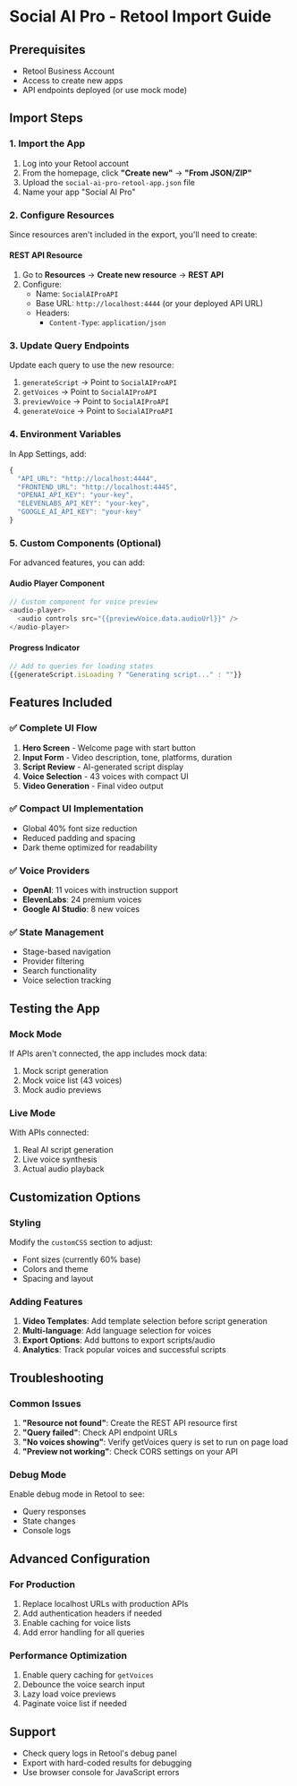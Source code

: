 # Social AI Pro - Retool Import Guide

## Prerequisites
- Retool Business Account
- Access to create new apps
- API endpoints deployed (or use mock mode)

## Import Steps

### 1. Import the App
1. Log into your Retool account
2. From the homepage, click **"Create new"** → **"From JSON/ZIP"**
3. Upload the `social-ai-pro-retool-app.json` file
4. Name your app "Social AI Pro"

### 2. Configure Resources
Since resources aren't included in the export, you'll need to create:

#### REST API Resource
1. Go to **Resources** → **Create new resource** → **REST API**
2. Configure:
   - Name: `SocialAIProAPI`
   - Base URL: `http://localhost:4444` (or your deployed API URL)
   - Headers:
     - `Content-Type`: `application/json`

### 3. Update Query Endpoints
Update each query to use the new resource:
1. `generateScript` → Point to `SocialAIProAPI`
2. `getVoices` → Point to `SocialAIProAPI`
3. `previewVoice` → Point to `SocialAIProAPI`
4. `generateVoice` → Point to `SocialAIProAPI`

### 4. Environment Variables
In App Settings, add:
```javascript
{
  "API_URL": "http://localhost:4444",
  "FRONTEND_URL": "http://localhost:4445",
  "OPENAI_API_KEY": "your-key",
  "ELEVENLABS_API_KEY": "your-key",
  "GOOGLE_AI_API_KEY": "your-key"
}
```

### 5. Custom Components (Optional)
For advanced features, you can add:

#### Audio Player Component
```javascript
// Custom component for voice preview
<audio-player>
  <audio controls src="{{previewVoice.data.audioUrl}}" />
</audio-player>
```

#### Progress Indicator
```javascript
// Add to queries for loading states
{{generateScript.isLoading ? "Generating script..." : ""}}
```

## Features Included

### ✅ Complete UI Flow
1. **Hero Screen** - Welcome page with start button
2. **Input Form** - Video description, tone, platforms, duration
3. **Script Review** - AI-generated script display
4. **Voice Selection** - 43 voices with compact UI
5. **Video Generation** - Final video output

### ✅ Compact UI Implementation
- Global 40% font size reduction
- Reduced padding and spacing
- Dark theme optimized for readability

### ✅ Voice Providers
- **OpenAI**: 11 voices with instruction support
- **ElevenLabs**: 24 premium voices
- **Google AI Studio**: 8 new voices

### ✅ State Management
- Stage-based navigation
- Provider filtering
- Search functionality
- Voice selection tracking

## Testing the App

### Mock Mode
If APIs aren't connected, the app includes mock data:
1. Mock script generation
2. Mock voice list (43 voices)
3. Mock audio previews

### Live Mode
With APIs connected:
1. Real AI script generation
2. Live voice synthesis
3. Actual audio playback

## Customization Options

### Styling
Modify the `customCSS` section to adjust:
- Font sizes (currently 60% base)
- Colors and theme
- Spacing and layout

### Adding Features
1. **Video Templates**: Add template selection before script generation
2. **Multi-language**: Add language selection for voices
3. **Export Options**: Add buttons to export scripts/audio
4. **Analytics**: Track popular voices and successful scripts

## Troubleshooting

### Common Issues
1. **"Resource not found"**: Create the REST API resource first
2. **"Query failed"**: Check API endpoint URLs
3. **"No voices showing"**: Verify getVoices query is set to run on page load
4. **"Preview not working"**: Check CORS settings on your API

### Debug Mode
Enable debug mode in Retool to see:
- Query responses
- State changes
- Console logs

## Advanced Configuration

### For Production
1. Replace localhost URLs with production APIs
2. Add authentication headers if needed
3. Enable caching for voice lists
4. Add error handling for all queries

### Performance Optimization
1. Enable query caching for `getVoices`
2. Debounce the voice search input
3. Lazy load voice previews
4. Paginate voice list if needed

## Support
- Check query logs in Retool's debug panel
- Export with hard-coded results for debugging
- Use browser console for JavaScript errors